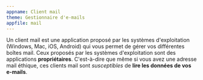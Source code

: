 ```yaml
---
appname: Client mail
theme: Gestionnaire d'e-mails
appfile: mail
---
```


Un client mail est une application proposé par les systèmes d'exploitation (Windows, Mac, iOS, Android) qui vous permet de gérer vos différentes boîtes mail. Ceux proposés par les systèmes d'exploitation sont des applications **propriétaires**. C'est-à-dire que même si vous avez une adresse mail éthique, ces clients mail sont _susceptibles_ de **lire les données de vos e-mails**.
